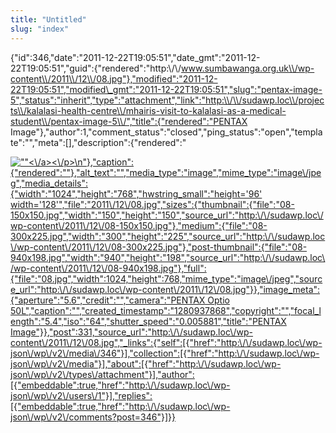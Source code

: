 ```yaml
---
title: "Untitled"
slug: "index"
---
```


{"id":346,"date":"2011-12-22T19:05:51","date\_gmt":"2011-12-22T19:05:51","guid":{"rendered":"http:\\/\\/www.sumbawanga.org.uk\\/wp-content\\/2011\\/12\\/08.jpg"},"modified":"2011-12-22T19:05:51","modified\_gmt":"2011-12-22T19:05:51","slug":"pentax-image-5","status":"inherit","type":"attachment","link":"http:\\/\\/sudawp.loc\\/projects\\/kalalasi-health-centre\\/mhairis-visit-to-kalalasi-as-a-medical-student\\/pentax-image-5\\/","title":{"rendered":"PENTAX Image"},"author":1,"comment\_status":"closed","ping\_status":"open","template":"","meta":\[\],"description":{"rendered":"

[![\"\"](\"http:\/\/sudawp.loc\/wp-content\/2011\/12\/08-300x225.jpg\")<\\/a><\\/p>\\n"},"caption":{"rendered":""},"alt\_text":"","media\_type":"image","mime\_type":"image\\/jpeg","media\_details":{"width":"1024","height":"768","hwstring\_small":"height='96' width='128'","file":"2011\\/12\\/08.jpg","sizes":{"thumbnail":{"file":"08-150x150.jpg","width":"150","height":"150","source\_url":"http:\\/\\/sudawp.loc\\/wp-content\\/2011\\/12\\/08-150x150.jpg"},"medium":{"file":"08-300x225.jpg","width":"300","height":"225","source\_url":"http:\\/\\/sudawp.loc\\/wp-content\\/2011\\/12\\/08-300x225.jpg"},"post-thumbnail":{"file":"08-940x198.jpg","width":"940","height":"198","source\_url":"http:\\/\\/sudawp.loc\\/wp-content\\/2011\\/12\\/08-940x198.jpg"},"full":{"file":"08.jpg","width":1024,"height":768,"mime\_type":"image\\/jpeg","source\_url":"http:\\/\\/sudawp.loc\\/wp-content\\/2011\\/12\\/08.jpg"}},"image\_meta":{"aperture":"5.6","credit":"","camera":"PENTAX Optio 50L","caption":"","created\_timestamp":"1280937868","copyright":"","focal\_length":"5.4","iso":"64","shutter\_speed":"0.005881","title":"PENTAX Image"}},"post":331,"source\_url":"http:\\/\\/sudawp.loc\\/wp-content\\/2011\\/12\\/08.jpg","\_links":{"self":\[{"href":"http:\\/\\/sudawp.loc\\/wp-json\\/wp\\/v2\\/media\\/346"}\],"collection":\[{"href":"http:\\/\\/sudawp.loc\\/wp-json\\/wp\\/v2\\/media"}\],"about":\[{"href":"http:\\/\\/sudawp.loc\\/wp-json\\/wp\\/v2\\/types\\/attachment"}\],"author":\[{"embeddable":true,"href":"http:\\/\\/sudawp.loc\\/wp-json\\/wp\\/v2\\/users\\/1"}\],"replies":\[{"embeddable":true,"href":"http:\\/\\/sudawp.loc\\/wp-json\\/wp\\/v2\\/comments?post=346"}\]}}](http:\/\/sudawp.loc\/wp-content\/2011\/12\/08.jpg)